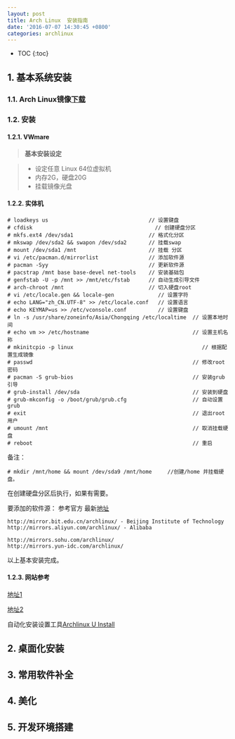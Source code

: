 ```yaml
---
layout: post
title: Arch Linux  安装指南
date: '2016-07-07 14:30:45 +0800'
categories: archlinux
---
```


* TOC
{:toc}

## 1\. 基本系统安装

### 1.1\. Arch Linux镜像[下载](https://www.archlinux.org/download/)

### 1.2\. 安装

#### 1.2.1\. VWmare

> **基本安装设定**

> - 设定任意 Linux 64位虚拟机
> - 内存2G，硬盘20G
> - 挂载镜像光盘

#### 1.2.2\. 实体机

```
# loadkeys us                                // 设置键盘
# cfdisk                                       // 创建硬盘分区
# mkfs.ext4 /dev/sda1                        // 格式化分区
# mkswap /dev/sda2 && swapon /dev/sda2       // 挂载swap
# mount /dev/sda1 /mnt                       // 挂载 分区
# vi /etc/pacman.d/mirrorlist                // 添加软件源
# pacman -Syy                                // 更新软件源
# pacstrap /mnt base base-devel net-tools    // 安装基础包
# genfstab -U -p /mnt >> /mnt/etc/fstab      // 自动生成引导文件
# arch-chroot /mnt                           // 切入硬盘root
# vi /etc/locale.gen && locale-gen              // 设置字符
# echo LANG="zh_CN.UTF-8" >> /etc/locale.conf   // 设置语言
# echo KEYMAP=us >> /etc/vconsole.conf          // 设置键盘
# ln -s /usr/share/zoneinfo/Asia/Chongqing /etc/localtime  // 设置本地时间
# echo vm >> /etc/hostname                                 // 设置主机名称
# mkinitcpio -p linux                                         // 根据配置生成镜像
# passwd                                                   // 修改root密码
# pacman -S grub-bios                                      // 安装grub引导
# grub-install /dev/sda                                    // 安装到硬盘
# grub-mkconfig -o /boot/grub/grub.cfg                     // 自动设置grub
# exit                                                     // 退出root用户
# umount /mnt                                              // 取消挂载硬盘
# reboot                                                   // 重启
```

备注：

```
# mkdir /mnt/home && mount /dev/sda9 /mnt/home     //创建/home 并挂载硬盘。
```

在创建硬盘分区后执行，如果有需要。

要添加的软件源： 参考官方 最新[地址](https://wiki.archlinux.org/index.php/Mirrors#China)

```
http://mirror.bit.edu.cn/archlinux/ - Beijing Institute of Technology
http://mirrors.aliyun.com/archlinux/ - Alibaba

http://mirrors.sohu.com/archlinux/
http://mirrors.yun-idc.com/archlinux/
```

以上基本安装完成。

#### 1.2.3\. 网站参考

[地址1](https://bbs.archlinuxcn.org/viewtopic.php?id=1901)

[地址2](https://bbs.archlinuxcn.org/viewtopic.php?id=1037)

自动化安装设置工具[Archlinux U Install](https://github.com/helmuthdu/aui)

## 2\. 桌面化安装

## 3\. 常用软件补全

## 4\. 美化

## 5\. 开发环境搭建
